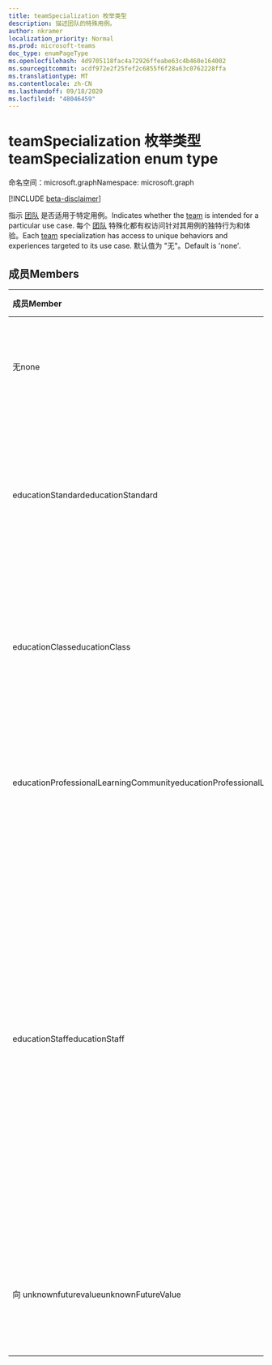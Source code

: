 ```yaml
---
title: teamSpecialization 枚举类型
description: 描述团队的特殊用例。
author: nkramer
localization_priority: Normal
ms.prod: microsoft-teams
doc_type: enumPageType
ms.openlocfilehash: 4d9705118fac4a72926ffeabe63c4b460e164002
ms.sourcegitcommit: acdf972e2f25fef2c6855f6f28a63c0762228ffa
ms.translationtype: MT
ms.contentlocale: zh-CN
ms.lasthandoff: 09/18/2020
ms.locfileid: "48046459"
---
```

# <a name="teamspecialization-enum-type"></a><span data-ttu-id="2b301-103">teamSpecialization 枚举类型</span><span class="sxs-lookup"><span data-stu-id="2b301-103">teamSpecialization enum type</span></span>

<span data-ttu-id="2b301-104">命名空间：microsoft.graph</span><span class="sxs-lookup"><span data-stu-id="2b301-104">Namespace: microsoft.graph</span></span>

[!INCLUDE [beta-disclaimer](../../includes/beta-disclaimer.md)]

<span data-ttu-id="2b301-105">指示 [团队](../resources/team.md) 是否适用于特定用例。</span><span class="sxs-lookup"><span data-stu-id="2b301-105">Indicates whether the [team](../resources/team.md) is intended for a particular use case.</span></span> <span data-ttu-id="2b301-106">每个 [团队](../resources/team.md) 特殊化都有权访问针对其用例的独特行为和体验。</span><span class="sxs-lookup"><span data-stu-id="2b301-106">Each [team](../resources/team.md) specialization has access to unique behaviors and experiences targeted to its use case.</span></span> <span data-ttu-id="2b301-107">默认值为 "无"。</span><span class="sxs-lookup"><span data-stu-id="2b301-107">Default is 'none'.</span></span>

## <a name="members"></a><span data-ttu-id="2b301-108">成员</span><span class="sxs-lookup"><span data-stu-id="2b301-108">Members</span></span>

| <span data-ttu-id="2b301-109">成员</span><span class="sxs-lookup"><span data-stu-id="2b301-109">Member</span></span>             | <span data-ttu-id="2b301-110">值</span><span class="sxs-lookup"><span data-stu-id="2b301-110">Value</span></span> | <span data-ttu-id="2b301-111">说明</span><span class="sxs-lookup"><span data-stu-id="2b301-111">Description</span></span>                                                                |
| :----------------- | :---- | :------------------------------------------------------------------------- |
| <span data-ttu-id="2b301-112">无</span><span class="sxs-lookup"><span data-stu-id="2b301-112">none</span></span>               | <span data-ttu-id="2b301-113">0</span><span class="sxs-lookup"><span data-stu-id="2b301-113">0</span></span>     | <span data-ttu-id="2b301-114">团队的默认类型，可提供标准团队体验。</span><span class="sxs-lookup"><span data-stu-id="2b301-114">Default type for a team which gives the standard team experience.</span></span>          |
| <span data-ttu-id="2b301-115">educationStandard</span><span class="sxs-lookup"><span data-stu-id="2b301-115">educationStandard</span></span>  | <span data-ttu-id="2b301-116">1 </span><span class="sxs-lookup"><span data-stu-id="2b301-116">1</span></span>     | <span data-ttu-id="2b301-117">由教育用户创建的团队。</span><span class="sxs-lookup"><span data-stu-id="2b301-117">Team created by an education user.</span></span> <span data-ttu-id="2b301-118">教育用户创建的所有团队都属于 Edu 类型。</span><span class="sxs-lookup"><span data-stu-id="2b301-118">All teams created by education user are of type Edu.</span></span> |
| <span data-ttu-id="2b301-119">educationClass</span><span class="sxs-lookup"><span data-stu-id="2b301-119">educationClass</span></span>     | <span data-ttu-id="2b301-120">2 </span><span class="sxs-lookup"><span data-stu-id="2b301-120">2</span></span>     | <span data-ttu-id="2b301-121">针对某个类进行了优化的团队体验。</span><span class="sxs-lookup"><span data-stu-id="2b301-121">Team experience optimized for a class.</span></span> <span data-ttu-id="2b301-122">这样可以跨 O365 分段功能。</span><span class="sxs-lookup"><span data-stu-id="2b301-122">This enables segmentation of features across O365.</span></span> |
| <span data-ttu-id="2b301-123">educationProfessionalLearningCommunity</span><span class="sxs-lookup"><span data-stu-id="2b301-123">educationProfessionalLearningCommunity</span></span> | <span data-ttu-id="2b301-124">第三章</span><span class="sxs-lookup"><span data-stu-id="2b301-124">3</span></span> | <span data-ttu-id="2b301-125">为 PLC 优化的团队体验。</span><span class="sxs-lookup"><span data-stu-id="2b301-125">Team experience optimized for a PLC.</span></span> <span data-ttu-id="2b301-126">[在此处](https://en.wikipedia.org/wiki/Professional_learning_community)了解有关 PLC 的详细信息。</span><span class="sxs-lookup"><span data-stu-id="2b301-126">Learn more about PLC [here](https://en.wikipedia.org/wiki/Professional_learning_community).</span></span> |
| <span data-ttu-id="2b301-127">educationStaff</span><span class="sxs-lookup"><span data-stu-id="2b301-127">educationStaff</span></span>     | <span data-ttu-id="2b301-128">4 </span><span class="sxs-lookup"><span data-stu-id="2b301-128">4</span></span>     |  <span data-ttu-id="2b301-129">对于组织中员工的优化体验的团队类型，员工主管（如主体）是管理员，而教师是一个专门的笔记本提供的团队成员。</span><span class="sxs-lookup"><span data-stu-id="2b301-129">Team type for an optimized experience for staff in an organization, where a staff leader, like a principal, is the admin and teachers are members in a team that comes with a specialized notebook.</span></span> <span data-ttu-id="2b301-130">有关更多详细信息，请参阅 [OneNote 教职员工笔记本教育](https://www.onenote.com/staffnotebookedu)版。</span><span class="sxs-lookup"><span data-stu-id="2b301-130">For more details, see [OneNote staff notebook for education](https://www.onenote.com/staffnotebookedu).</span></span> |
| <span data-ttu-id="2b301-131">向 unknownfuturevalue</span><span class="sxs-lookup"><span data-stu-id="2b301-131">unknownFutureValue</span></span> | <span data-ttu-id="2b301-132">7 </span><span class="sxs-lookup"><span data-stu-id="2b301-132">7</span></span>     | <span data-ttu-id="2b301-133">将 Sentinel 值保留为占位符，以便将来扩展枚举。</span><span class="sxs-lookup"><span data-stu-id="2b301-133">Sentinel value reserved as a placeholder for future expansion of the enum.</span></span> |


